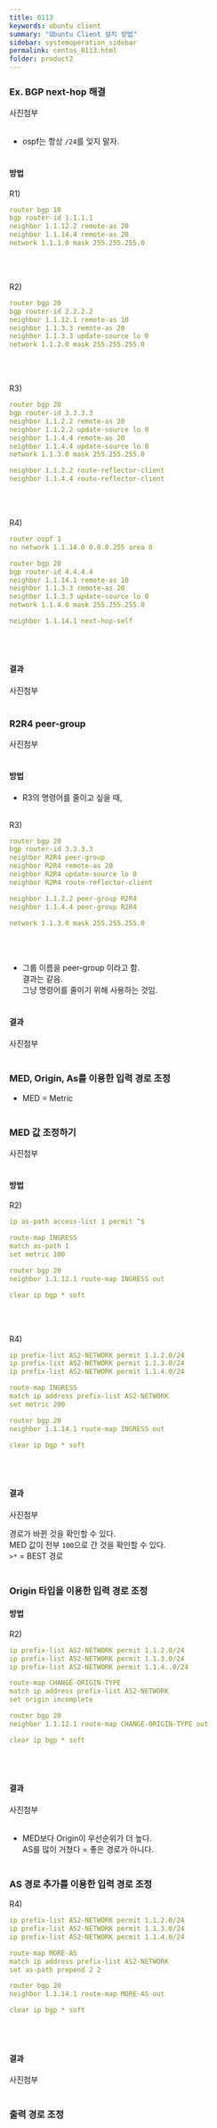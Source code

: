 ```yaml
---
title: 0113
keywords: ubuntu client
summary: "Ubuntu Client 설치 방법"
sidebar: systemoperation_sidebar
permalink: centos_0113.html
folder: product2
---
```



### Ex. BGP next-hop 해결<br/>

사진첨부
<br/><br/>

- ospf는 항상 `/24`를 잊지 말자.<br/><br/>

#### 방법<br/>

R1)<br/>

```yaml
router bgp 10
bgp router-id 1.1.1.1
neighbor 1.1.12.2 remote-as 20
neighbor 1.1.14.4 remote-as 20
network 1.1.1.0 mask 255.255.255.0
```

<br/><br/>

R2)<br/>

```yaml
router bgp 20
bgp router-id 2.2.2.2
neighbor 1.1.12.1 remote-as 10
neighbor 1.1.3.3 remote-as 20
neighbor 1.1.3.3 update-source lo 0
network 1.1.2.0 mask 255.255.255.0
```

<br/><br/>

R3)<br/>

```yaml
router bgp 20
bgp router-id 3.3.3.3
neighbor 1.1.2.2 remote-as 20
neighbor 1.1.2.2 update-source lo 0
neighbor 1.1.4.4 remote-as 20
neighbor 1.1.4.4 update-source lo 0
network 1.1.3.0 mask 255.255.255.0

neighbor 1.1.2.2 route-reflector-client
neighbor 1.1.4.4 route-reflector-client
```

<br/><br/>

R4)<br/>

```yaml
router ospf 1
no network 1.1.14.0 0.0.0.255 area 0

router bgp 20
bgp router-id 4.4.4.4
neighbor 1.1.14.1 remote-as 10
neighbor 1.1.3.3 remote-as 20
neighbor 1.1.3.3 update-source lo 0
network 1.1.4.0 mask 255.255.255.0

neighbor 1.1.14.1 next-hop-self
```

<br/><br/>

#### 결과<br/>

사진첨부
<br/><br/>


### R2R4 peer-group<br/>

사진첨부
<br/><br/>

#### 방법<br/>

- R3의 명령어를 줄이고 싶을 때,<br/><br/>

R3)<br/>

```yaml
router bgp 20
bgp router-id 3.3.3.3
neighbor R2R4 peer-group
neighbor R2R4 remote-as 20
neighbor R2R4 update-source lo 0
neighbor R2R4 route-reflector-client

neighbor 1.1.2.2 peer-group R2R4
neighbor 1.1.4.4 peer-group R2R4

network 1.1.3.0 mask 255.255.255.0
```

<br/><br/>

- 그룹 이름을 peer-group 이라고 함.<br/>
결과는 같음.<br/>
그냥 명령어를 줄이기 위해 사용하는 것임.<br/><br/>

#### 결과<br/>

사진첨부
<br/><br/>

### MED, Origin, As를 이용한 입력 경로 조정<br/>

- MED = Metric<br/><br/>

### MED 값 조정하기<br/>

사진첨부
<br/><br/>

#### 방법<br/>

R2)<br/>

```yaml
ip as-path access-list 1 permit ^$

route-map INGRESS
match as-path 1
set metric 100

router bgp 20
neighbor 1.1.12.1 route-map INGRESS out

clear ip bgp * soft
```

<br/><br/>

R4)<br/>


```yaml
ip prefix-list AS2-NETWORK permit 1.1.2.0/24
ip prefix-list AS2-NETWORK permit 1.1.3.0/24
ip prefix-list AS2-NETWORK permit 1.1.4.0/24

route-map INGRESS
match ip address prefix-list AS2-NETWORK
set metric 200

router bgp 20
neighbor 1.1.14.1 route-map INGRESS out

clear ip bgp * soft
```

<br/><br/>

#### 결과<br/>

사진첨부
<br/>

경로가 바뀐 것을 확인할 수 있다.<br/>
MED 값이 전부 `100`으로 간 것을 확인할 수 있다.<br/>
`>*` = BEST 경로<br/><br/>

### Origin 타입을 이용한 입력 경로 조정<br/>

#### 방법<br/>

R2)<br/>

```yaml
ip prefix-list AS2-NETWORK permit 1.1.2.0/24
ip prefix-list AS2-NETWORK permit 1.1.3.0/24
ip prefix-list AS2-NETWORK permit 1.1.4..0/24

route-map CHANGE-ORIGIN-TYPE
match ip address prefix-list AS2-NETWORK
set origin incomplete

router bgp 20
neighbor 1.1.12.1 route-map CHANGE-ORIGIN-TYPE out

clear ip bgp * soft
```

<br/><br/>

#### 결과<br/>

사진첨부
<br/><br/>

- MED보다 Origin이 우선순위가 더 높다.<br/>
AS를 많이 거쳤다 = 좋은 경로가 아니다.<br/><br/>


### AS 경로 추가를 이용한 입력 경로 조정<br/>

R4)<br/>

```yaml
ip prefix-list AS2-NETWORK permit 1.1.2.0/24
ip prefix-list AS2-NETWORK permit 1.1.3.0/24
ip prefix-list AS2-NETWORK permit 1.1.4.0/24

route-map MORE-AS
match ip address prefix-list AS2-NETWORK
set as-path prepend 2 2

router bgp 20
neighbor 1.1.14.1 route-map MORE-AS out

clear ip bgp * soft
```

<br/><br/>

#### 결과<br/>

사진첨부
<br/><br/>

### 출력 경로 조정<br/>




